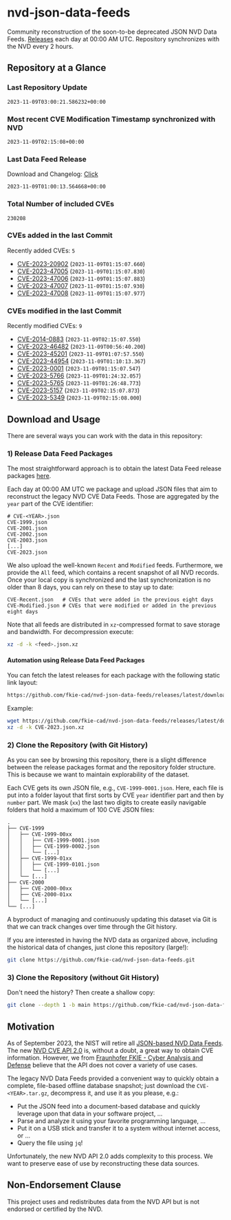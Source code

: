 # nvd-json-data-feeds

Community reconstruction of the soon-to-be deprecated JSON NVD Data Feeds. 
[Releases](https://github.com/fkie-cad/nvd-json-data-feeds/releases/latest) each day at 00:00 AM UTC.
Repository synchronizes with the NVD every 2 hours.

## Repository at a Glance

### Last Repository Update

```plain
2023-11-09T03:00:21.586232+00:00
```

### Most recent CVE Modification Timestamp synchronized with NVD

```plain
2023-11-09T02:15:08+00:00
```

### Last Data Feed Release

Download and Changelog: [Click](https://github.com/fkie-cad/nvd-json-data-feeds/releases/latest)

```plain
2023-11-09T01:00:13.564668+00:00
```

### Total Number of included CVEs

```plain
230208
```

### CVEs added in the last Commit

Recently added CVEs: `5`

* [CVE-2023-20902](CVE-2023/CVE-2023-209xx/CVE-2023-20902.json) (`2023-11-09T01:15:07.660`)
* [CVE-2023-47005](CVE-2023/CVE-2023-470xx/CVE-2023-47005.json) (`2023-11-09T01:15:07.830`)
* [CVE-2023-47006](CVE-2023/CVE-2023-470xx/CVE-2023-47006.json) (`2023-11-09T01:15:07.883`)
* [CVE-2023-47007](CVE-2023/CVE-2023-470xx/CVE-2023-47007.json) (`2023-11-09T01:15:07.930`)
* [CVE-2023-47008](CVE-2023/CVE-2023-470xx/CVE-2023-47008.json) (`2023-11-09T01:15:07.977`)


### CVEs modified in the last Commit

Recently modified CVEs: `9`

* [CVE-2014-0883](CVE-2014/CVE-2014-08xx/CVE-2014-0883.json) (`2023-11-09T02:15:07.550`)
* [CVE-2023-46482](CVE-2023/CVE-2023-464xx/CVE-2023-46482.json) (`2023-11-09T00:56:40.200`)
* [CVE-2023-45201](CVE-2023/CVE-2023-452xx/CVE-2023-45201.json) (`2023-11-09T01:07:57.550`)
* [CVE-2023-44954](CVE-2023/CVE-2023-449xx/CVE-2023-44954.json) (`2023-11-09T01:10:13.367`)
* [CVE-2023-0001](CVE-2023/CVE-2023-00xx/CVE-2023-0001.json) (`2023-11-09T01:15:07.547`)
* [CVE-2023-5766](CVE-2023/CVE-2023-57xx/CVE-2023-5766.json) (`2023-11-09T01:24:32.057`)
* [CVE-2023-5765](CVE-2023/CVE-2023-57xx/CVE-2023-5765.json) (`2023-11-09T01:26:48.773`)
* [CVE-2023-5157](CVE-2023/CVE-2023-51xx/CVE-2023-5157.json) (`2023-11-09T02:15:07.873`)
* [CVE-2023-5349](CVE-2023/CVE-2023-53xx/CVE-2023-5349.json) (`2023-11-09T02:15:08.000`)


## Download and Usage

There are several ways you can work with the data in this repository:

### 1) Release Data Feed Packages

The most straightforward approach is to obtain the latest Data Feed release packages [here](https://github.com/fkie-cad/nvd-json-data-feeds/releases/latest).

Each day at 00:00 AM UTC we package and upload JSON files that aim to reconstruct the legacy NVD CVE Data Feeds.
Those are aggregated by the `year` part of the CVE identifier:

```
# CVE-<YEAR>.json
CVE-1999.json
CVE-2001.json
CVE-2002.json
CVE-2003.json
[...]
CVE-2023.json
```

We also upload the well-known `Recent` and `Modified` feeds.
Furthermore, we provide the `All` feed, which contains a recent snapshot of all NVD records.
Once your local copy is synchronized and the last synchronization is no older than 8 days, you can rely on these to stay up to date:

```plain
CVE-Recent.json   # CVEs that were added in the previous eight days
CVE-Modified.json # CVEs that were modified or added in the previous eight days
```

Note that all feeds are distributed in `xz`-compressed format to save storage and bandwidth.
For decompression execute:

```sh
xz -d -k <feed>.json.xz
```


#### Automation using Release Data Feed Packages

You can fetch the latest releases for each package with the following static link layout:

```sh
https://github.com/fkie-cad/nvd-json-data-feeds/releases/latest/download/CVE-<YEAR>.json.xz
```

Example:

```sh
wget https://github.com/fkie-cad/nvd-json-data-feeds/releases/latest/download/CVE-2023.json.xz
xz -d -k CVE-2023.json.xz
```

### 2) Clone the Repository (with Git History)

As you can see by browsing this repository, there is a slight difference between the release packages format and the repository folder structure.
This is because we want to maintain explorability of the dataset.

Each CVE gets its own JSON file, e.g., `CVE-1999-0001.json`.
Here, each file is put into a folder layout that first sorts by CVE `year` identifier part and then by `number` part.
We mask (`xx`) the last two digits to create easily navigable folders that hold a maximum of 100 CVE JSON files:

```plain
.
├── CVE-1999
│   ├── CVE-1999-00xx
│   │   ├── CVE-1999-0001.json
│   │   ├── CVE-1999-0002.json
│   │   └── [...]
│   ├── CVE-1999-01xx
│   │   ├── CVE-1999-0101.json
│   │   └── [...]
│   └── [...]
├── CVE-2000
│   ├── CVE-2000-00xx
│   ├── CVE-2000-01xx
│   └── [...]
└── [...]
```

A byproduct of managing and continuously updating this dataset via Git is that we can track changes over time through the Git history.

If you are interested in having the NVD data as organized above, including the historical data of changes, just clone this repository (large!):

```sh
git clone https://github.com/fkie-cad/nvd-json-data-feeds.git
```

### 3) Clone the Repository (without Git History)

Don't need the history? Then create a shallow copy:

```sh
git clone --depth 1 -b main https://github.com/fkie-cad/nvd-json-data-feeds.git
```

## Motivation

As of September 2023, the NIST will retire all [JSON-based NVD Data Feeds](https://nvd.nist.gov/vuln/data-feeds#divRetirementBanner-1).
The new [NVD CVE API 2.0](https://nvd.nist.gov/developers/vulnerabilities) is, without a doubt, a great way to obtain CVE information.
However, we from [Fraunhofer FKIE - Cyber Analysis and Defense](https://www.fkie.fraunhofer.de/en/departments/cad.html) believe that the API does not cover a variety of use cases.

The legacy NVD Data Feeds provided a convenient way to quickly obtain a complete, file-based offline database snapshot; just download the `CVE-<YEAR>.tar.gz`, decompress it, and use it as you please, e.g.:

* Put the JSON feed into a document-based database and quickly leverage upon that data in your software project, ...
* Parse and analyze it using your favorite programming language, ...
* Put it on a USB stick and transfer it to a system without internet access, or ...
* Query the file using `jq`!

Unfortunately, the new NVD API 2.0 adds complexity to this process.
We want to preserve ease of use by reconstructing these data sources.

## Non-Endorsement Clause

This project uses and redistributes data from the NVD API but is not endorsed or certified by the NVD.